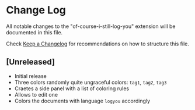 # Change Log

All notable changes to the "of-course-i-still-log-you" extension will be documented in this file.

Check [Keep a Changelog](http://keepachangelog.com/) for recommendations on how to structure this file.

## [Unreleased]

- Initial release
- Three colors randomly quite ungraceful colors: `tag1`, `tag2`, `tag3`
- Craetes a side panel with a list of coloring rules
- Allows to edit one
- Colors the documents with language `logyou` accordingly